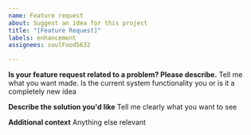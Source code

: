 ```yaml
---
name: Feature request
about: Suggest an idea for this project
title: "[Feature Request]"
labels: enhancement
assignees: soulFood5632

---
```


**Is your feature request related to a problem? Please describe.**
Tell me what you want made. Is the current system functionality you or is it a completely new idea

**Describe the solution you'd like**
Tell me clearly what you want to see

**Additional context**
Anything else relevant
